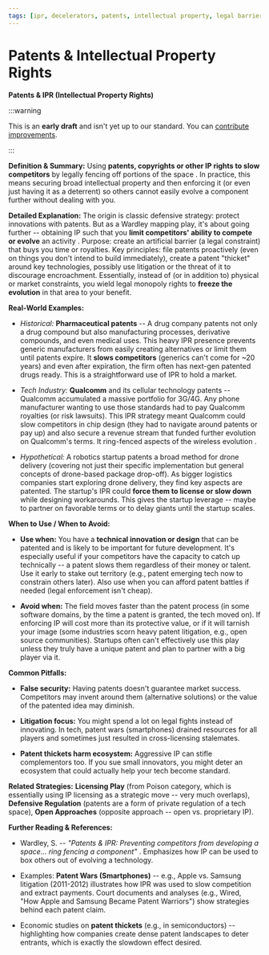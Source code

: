 ```yaml
---
tags: [ipr, decelerators, patents, intellectual property, legal barriers, slowing competition, licensing]
---
```


# Patents & Intellectual Property Rights


**Patents & IPR (Intellectual Property Rights)**

:::warning

This is an **early draft** and isn't yet up to our standard.
You can [contribute improvements](https://github.com/dave1010/wardley-leadership-strategies).

:::


**Definition & Summary:** Using **patents, copyrights or other IP rights to slow competitors** by legally fencing off portions of the space . In practice, this means securing broad intellectual property and then enforcing it (or even just having it as a deterrent) so others cannot easily evolve a component further without dealing with you.

**Detailed Explanation:** The origin is classic defensive strategy: protect innovations with patents. But as a Wardley mapping play, it's about going further -- obtaining IP such that you **limit competitors' ability to compete or evolve** an activity . Purpose: create an artificial barrier (a legal constraint) that buys you time or royalties. Key principles: file patents proactively (even on things you don't intend to build immediately), create a patent "thicket" around key technologies, possibly use litigation or the threat of it to discourage encroachment. Essentially, instead of (or in addition to) physical or market constraints, you wield legal monopoly rights to **freeze the evolution** in that area to your benefit.

**Real-World Examples:**

-  *Historical:* **Pharmaceutical patents** -- A drug company patents not only a drug compound but also manufacturing processes, derivative compounds, and even medical uses. This heavy IPR presence prevents generic manufacturers from easily creating alternatives or limit them until patents expire. It **slows competitors** (generics can't come for ~20 years) and even after expiration, the firm often has next-gen patented drugs ready. This is a straightforward use of IPR to hold a market.

-  *Tech Industry:* **Qualcomm** and its cellular technology patents -- Qualcomm accumulated a massive portfolio for 3G/4G. Any phone manufacturer wanting to use those standards had to pay Qualcomm royalties (or risk lawsuits). This IPR strategy meant Qualcomm could slow competitors in chip design (they had to navigate around patents or pay up) and also secure a revenue stream that funded further evolution on Qualcomm's terms. It ring-fenced aspects of the wireless evolution .

-  *Hypothetical:* A robotics startup patents a broad method for drone delivery (covering not just their specific implementation but general concepts of drone-based package drop-off). As bigger logistics companies start exploring drone delivery, they find key aspects are patented. The startup's IPR could **force them to license or slow down** while designing workarounds. This gives the startup leverage -- maybe to partner on favorable terms or to delay giants until the startup scales.

**When to Use / When to Avoid:**

-  **Use when:** You have a **technical innovation or design** that can be patented and is likely to be important for future development. It's especially useful if your competitors have the capacity to catch up technically -- a patent slows them regardless of their money or talent. Use it early to stake out territory (e.g., patent emerging tech now to constrain others later). Also use when you can afford patent battles if needed (legal enforcement isn't cheap).

-  **Avoid when:** The field moves faster than the patent process (in some software domains, by the time a patent is granted, the tech moved on). If enforcing IP will cost more than its protective value, or if it will tarnish your image (some industries scorn heavy patent litigation, e.g., open source communities). Startups often can't effectively use this play unless they truly have a unique patent and plan to partner with a big player via it.

**Common Pitfalls:**

-  **False security:** Having patents doesn't guarantee market success. Competitors may invent around them (alternative solutions) or the value of the patented idea may diminish.

-  **Litigation focus:** You might spend a lot on legal fights instead of innovating. In tech, patent wars (smartphones) drained resources for all players and sometimes just resulted in cross-licensing stalemates.

-  **Patent thickets harm ecosystem:** Aggressive IP can stifle complementors too. If you sue small innovators, you might deter an ecosystem that could actually help your tech become standard.

**Related Strategies:** **Licensing Play** (from Poison category, which is essentially using IP licensing as a strategic move -- very much overlaps), **Defensive Regulation** (patents are a form of private regulation of a tech space), **Open Approaches** (opposite approach -- open vs. proprietary IP).

**Further Reading & References:**

-  Wardley, S. -- *"Patents & IPR: Preventing competitors from developing a space... ring fencing a component"* . Emphasizes how IP can be used to box others out of evolving a technology.

-  Examples: **Patent Wars (Smartphones)** -- e.g., Apple vs. Samsung litigation (2011-2012) illustrates how IPR was used to slow competition and extract payments. Court documents and analyses (e.g., Wired, "How Apple and Samsung Became Patent Warriors") show strategies behind each patent claim.

-  Economic studies on **patent thickets** (e.g., in semiconductors) -- highlighting how companies create dense patent landscapes to deter entrants, which is exactly the slowdown effect desired.
